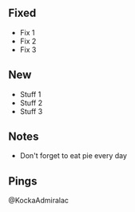 ## Fixed
- Fix 1
- Fix 2
- Fix 3

## New
- Stuff 1
- Stuff 2
- Stuff 3

## Notes
- Don't forget to eat pie every day

## Pings
@KockaAdmiralac
